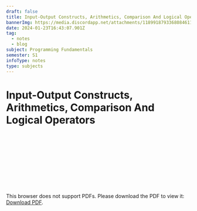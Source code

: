 ```yaml
---
draft: false
title: Input-Output Constructs, Arithmetics, Comparison And Logical Operators
bannerImg: https://media.discordapp.net/attachments/1189918793368084611/1199394605649625199/abstract-modern-tech-programming-code-600nw-2137330485.jpg?ex=65c26245&is=65afed45&hm=4201f8627f322dd05a77432076b1b762bb729460ad1aaa671d099988354e0dee&=&format=webp
date: 2024-01-23T16:43:07.901Z
tag:
  - notes
  - blog
subject: Programming Fundamentals
semester: S1
infoType: notes
type: subjects
---
```


# Input-Output Constructs, Arithmetics, Comparison And Logical Operators

<object class='w-full' data="https://firebasestorage.googleapis.com/v0/b/cibt-student-portal.appspot.com/o/blog%2Fi-o-const-operators.pdf?alt=media&token=cacc11bd-ac3f-4ee2-82d2-7dd4dd028d10" type="application/pdf" width="700px" height="500px">
    <embed src="https://firebasestorage.googleapis.com/v0/b/cibt-student-portal.appspot.com/o/blog%2Fi-o-const-operators.pdf?alt=media&token=cacc11bd-ac3f-4ee2-82d2-7dd4dd028d10">
        <p>This browser does not support PDFs. Please download the PDF to view it: <a href="https://firebasestorage.googleapis.com/v0/b/cibt-student-portal.appspot.com/o/blog%2Fi-o-const-operators.pdf?alt=media&token=cacc11bd-ac3f-4ee2-82d2-7dd4dd028d10">Download PDF</a>.</p>
    </embed>
</object>
